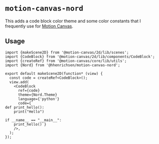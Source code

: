 # `motion-canvas-nord`

This adds a code block color theme and some color constants that I frequently
use for [Motion Canvas](https://motion-canvas.github.io).

## Usage

```tsx
import {makeScene2D} from '@motion-canvas/2d/lib/scenes';
import {CodeBlock} from '@motion-canvas/2d/lib/components/CodeBlock';
import {createRef} from '@motion-canvas/core/lib/utils';
import {Nord} from '@hhenrichsen/motion-canvas-nord';

export default makeScene2D(function* (view) {
  const code = createRef<CodeBlock>();
  view.add(
    <CodeBlock
      ref={code}
      theme={Nord.Theme}
      language={'python'}
      code={`
def print_hello():
    print("Hello")

if __name__ == "__main__":
    print_hello()`}
    />,
  );
});
```
